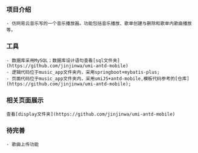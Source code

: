 ### 项目介绍
	- 仿网易云音乐写的一个音乐播放器。功能包括音乐播放、歌单创建与删除和歌单内歌曲播放等。

### 工具
	- 数据库采用MySQL；数据库设计语句查看[sql文件夹](https://github.com/jinjinwa/umi-antd-mobile)
	- 逻辑代码位于music_app文件夹内，采用springboot+mybatis-plus;
	- 页面代码位于music_app文件夹内，采用umiJS+antd-mobile,模板代码参考的[仓库](https://github.com/jinjinwa/umi-antd-mobile);

### 相关页面展示
	查看[display文件夹](https://github.com/jinjinwa/umi-antd-mobile)

### 待完善
	- 歌曲上传功能

